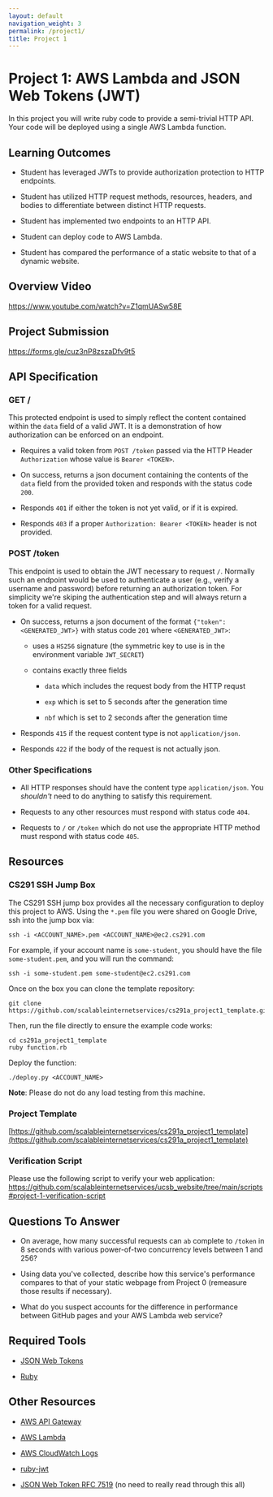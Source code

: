 ```yaml
---
layout: default
navigation_weight: 3
permalink: /project1/
title: Project 1
---
```


# Project 1: AWS Lambda and JSON Web Tokens (JWT)

In this project you will write ruby code to provide a semi-trivial
HTTP API. Your code will be deployed using a single AWS Lambda function.

## Learning Outcomes

- Student has leveraged JWTs to provide authorization protection to HTTP
  endpoints.

- Student has utilized HTTP request methods, resources, headers, and bodies to
  differentiate between distinct HTTP requests.

- Student has implemented two endpoints to an HTTP API.

- Student can deploy code to AWS Lambda.

- Student has compared the performance of a static website to that of a dynamic website.

## Overview Video

<https://www.youtube.com/watch?v=Z1qmUASw58E>

## Project Submission

<https://forms.gle/cuz3nP8zszaDfv9t5>

## API Specification

### GET /

This protected endpoint is used to simply reflect the content contained within
the `data` field of a valid JWT. It is a demonstration of how authorization can
be enforced on an endpoint.

- Requires a valid token from `POST /token` passed via the HTTP Header
  `Authorization` whose value is `Bearer <TOKEN>`.

- On success, returns a json document containing the contents of the `data`
  field from the provided token and responds with the status code `200`.

- Responds `401` if either the token is not yet valid, or if it is expired.

- Responds `403` if a proper `Authorization: Bearer <TOKEN>` header is not
  provided.

### POST /token

This endpoint is used to obtain the JWT necessary to request `/`. Normally such
an endpoint would be used to authenticate a user (e.g., verify a username and
password) before returning an authorization token. For simplicity we're skiping
the authentication step and will always return a token for a valid request.

- On success, returns a json document of the format `{"token": <GENERATED_JWT>}`
  with status code `201` where `<GENERATED_JWT>`:

  - uses a `HS256` signature (the symmetric key to use is in the environment
    variable `JWT_SECRET`)

  - contains exactly three fields

    - `data` which includes the request body from the HTTP requst

    - `exp` which is set to 5 seconds after the generation time

    - `nbf` which is set to 2 seconds after the generation time

- Responds `415` if the request content type is not `application/json`.

- Responds `422` if the body of the request is not actually json.

### Other Specifications

- All HTTP responses should have the content type `application/json`. You
  _shouldn't_ need to do anything to satisfy this requirement.

- Requests to any other resources must respond with status code `404`.

- Requests to `/` or `/token` which do not use the appropriate HTTP method must
  respond with status code `405`.

## Resources

### CS291 SSH Jump Box

The CS291 SSH jump box provides all the necessary configuration to deploy this
project to AWS. Using the `*.pem` file you were shared on Google Drive, ssh
into the jump box via:

    ssh -i <ACCOUNT_NAME>.pem <ACCOUNT_NAME>@ec2.cs291.com

For example, if your account name is `some-student`, you should have the file
`some-student.pem`, and you will run the command:

    ssh -i some-student.pem some-student@ec2.cs291.com

Once on the box you can clone the template repository:

    git clone https://github.com/scalableinternetservices/cs291a_project1_template.git

Then, run the file directly to ensure the example code works:

    cd cs291a_project1_template
    ruby function.rb

Deploy the function:

    ./deploy.py <ACCOUNT_NAME>

__Note__: Please do not do any load testing from this machine.

### Project Template

[https://github.com/scalableinternetservices/cs291a_project1_template](https://github.com/scalableinternetservices/cs291a_project1_template)

### Verification Script

Please use the following script to verify your web application:
<https://github.com/scalableinternetservices/ucsb_website/tree/main/scripts#project-1-verification-script>

## Questions To Answer

- On average, how many successful requests can `ab` complete to `/token` in 8
  seconds with various power-of-two concurrency levels between 1 and 256?

- Using data you've collected, describe how this service's performance compares
  to that of your static webpage from Project 0 (remeasure those results if
  necessary).

- What do you suspect accounts for the difference in performance between GitHub
  pages and your AWS Lambda web service?

## Required Tools

- [JSON Web Tokens](https://jwt.io/introduction/)

- [Ruby](https://www.ruby-lang.org/en/)

## Other Resources

- [AWS API
  Gateway](https://us-west-2.console.aws.amazon.com/apigateway/home?region=us-west-2#/apis)

- [AWS
  Lambda](https://us-west-2.console.aws.amazon.com/lambda/home?region=us-west-2#/functions)

- [AWS CloudWatch
  Logs](https://us-west-2.console.aws.amazon.com/cloudwatch/home?region=us-west-2#logs:)

- [ruby-jwt](https://github.com/jwt/ruby-jwt)

- [JSON Web Token RFC 7519](https://tools.ietf.org/html/rfc7519) (no need to
  really read through this all)
